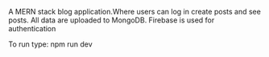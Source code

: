 A MERN stack blog application.Where users can log in create posts and see posts. All data are uploaded to MongoDB. Firebase is used for authentication

To run type: npm run dev
